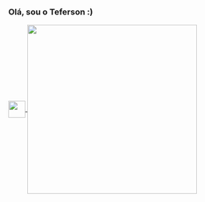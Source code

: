 ### Olá, sou o Teferson :)


<a href="https://github.com/tefsu">
  <img width="34em" align="center" src="https://github-readme-stats.vercel.app/api?username=tefsu&count_private=true&show_icons=true&theme=dracula" />
</a>
<a href="https://github.com/tefsu">
  <img width="340em" align="center" src="https://github-readme-stats.vercel.app/api/top-langs/?username=tefsu&layout=compact&theme=dracula" />
</a>
